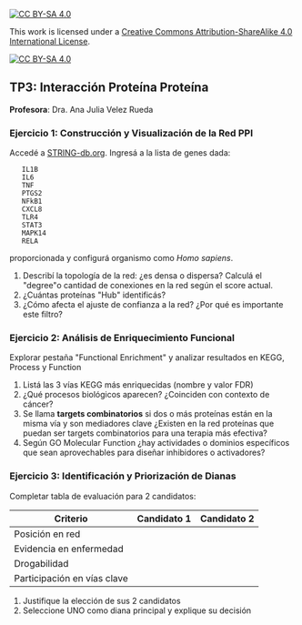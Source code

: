 
[![CC BY-SA 4.0][cc-by-sa-shield]][cc-by-sa]

This work is licensed under a
[Creative Commons Attribution-ShareAlike 4.0 International License][cc-by-sa].

[![CC BY-SA 4.0][cc-by-sa-image]][cc-by-sa]

[cc-by-sa]: http://creativecommons.org/licenses/by-sa/4.0/
[cc-by-sa-image]: https://licensebuttons.net/l/by-sa/4.0/88x31.png
[cc-by-sa-shield]: https://img.shields.io/badge/License-CC%20BY--SA%204.0-lightgrey.svg

## TP3: Interacción Proteína Proteína

**Profesora**: Dra. Ana Julia Velez Rueda

### **Ejercicio 1: Construcción y Visualización de la Red PPI**

Accedé a [STRING-db.org](https://string-db.org). Ingresá a la lista de genes dada:
 ```
    IL1B
    IL6
    TNF
    PTGS2
    NFkB1
    CXCL8
    TLR4
    STAT3
    MAPK14
    RELA
 ```
 proporcionada y configurá organismo como _Homo sapiens_.
1. Describí la topología de la red: ¿es densa o dispersa? Calculá el "degree"o cantidad de conexiones en la red según el score actual. 
2. ¿Cuántas proteínas "Hub" identificás? 
3. ¿Cómo afecta el ajuste de confianza a la red? ¿Por qué es importante este filtro?


### **Ejercicio 2: Análisis de Enriquecimiento Funcional**

Explorar pestaña "Functional Enrichment" y  analizar resultados en KEGG, Process y Function
1. Listá las 3 vías KEGG más enriquecidas (nombre y valor FDR)
2. ¿Qué procesos biológicos aparecen? ¿Coinciden con contexto de cáncer?
3. Se llama **targets combinatorios** si dos o más proteínas están en la misma vía y son mediadores clave ¿Existen en la red proteínas que puedan ser targets combinatorios para una terapia más efectiva?
4. Según GO Molecular Function ¿hay actividades o dominios específicos que sean aprovechables para diseñar inhibidores o activadores?


### **Ejercicio 3: Identificación y Priorización de Dianas**

Completar tabla de evaluación para 2 candidatos:

| Criterio | Candidato 1 | Candidato 2 |
|----------|-------------|-------------|
| Posición en red | | |
| Evidencia en enfermedad | | |
| Drogabilidad | | |
| Participación en vías clave | | |


1. Justifique la elección de sus 2 candidatos
2. Seleccione UNO como diana principal y explique su decisión

